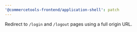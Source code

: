 ```yaml
---
'@commercetools-frontend/application-shell': patch
---
```


Redirect to `/login` and `/logout` pages using a full origin URL.
